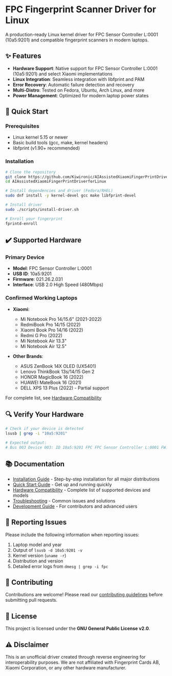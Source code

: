 # FPC Fingerprint Scanner Driver for Linux

A production-ready Linux kernel driver for FPC Sensor Controller L:0001 (10a5:9201) and compatible fingerprint scanners in modern laptops.

## ✨ Features

- **Hardware Support**: Native support for FPC Sensor Controller L:0001 (10a5:9201) and select Xiaomi implementations
- **Linux Integration**: Seamless integration with libfprint and PAM
- **Error Recovery**: Automatic failure detection and recovery
- **Multi-Distro**: Tested on Fedora, Ubuntu, Arch Linux, and more
- **Power Management**: Optimized for modern laptop power states

## 🚀 Quick Start

### Prerequisites
- Linux kernel 5.15 or newer
- Basic build tools (gcc, make, kernel headers)
- libfprint (v1.90+ recommended)

### Installation
```bash
# Clone the repository
git clone https://github.com/Kiwironic/AIAssistedXiaomiFingerPrintDriverforLinux.git
cd AIAssistedXiaomiFingerPrintDriverforLinux

# Install dependencies and driver (Fedora/RHEL)
sudo dnf install -y kernel-devel gcc make libfprint-devel

# Install driver
sudo ./scripts/install-driver.sh

# Enroll your fingerprint
fprintd-enroll
```

## ✔️ Supported Hardware

### Primary Device
- **Model**: FPC Sensor Controller L:0001
- **USB ID**: 10a5:9201
- **Firmware**: 021.26.2.031
- **Interface**: USB 2.0 High Speed (480Mbps)

### Confirmed Working Laptops
- **Xiaomi**:
  - Mi Notebook Pro 14/15.6" (2021-2022)
  - RedmiBook Pro 14/15 (2022)
  - Xiaomi Book Pro 14/16 (2022)
  - Redmi G Pro (2022)
  - Mi Notebook Air 13.3"
  - Mi Notebook Air 12.5"

- **Other Brands**:
  - ASUS ZenBook 14X OLED (UX5401)
  - Lenovo ThinkBook 13s/14/15 Gen 2
  - HONOR MagicBook 16 (2022)
  - HUAWEI MateBook 16 (2021)
  - DELL XPS 13 Plus (2022) - Partial support

For complete list, see [Hardware Compatibility](docs/hardware-compatibility-database.md)

## 🔍 Verify Your Hardware

```bash
# Check if your device is detected
lsusb | grep -i "10a5:9201"

# Expected output:
# Bus 003 Device 003: ID 10a5:9201 FPC FPC Sensor Controller L:0001 FW:021.26.2.031
```

## 📚 Documentation

- [Installation Guide](docs/installation-guide.md) - Step-by-step installation for all major distributions
- [Quick Start Guide](docs/quick-start-guide.md) - Get up and running quickly
- [Hardware Compatibility](docs/hardware-compatibility-database.md) - Complete list of supported devices and models
- [Troubleshooting](docs/FAQ.md) - Common issues and solutions
- [Development Guide](docs/development-guide.md) - For contributors and advanced users

## 🐛 Reporting Issues

Please include the following information when reporting issues:
1. Laptop model and year
2. Output of `lsusb -d 10a5:9201 -v`
3. Kernel version (`uname -r`)
4. Distribution and version
5. Detailed error logs from `dmesg | grep -i fpc`

## 🤝 Contributing

Contributions are welcome! Please read our [contributing guidelines](CONTRIBUTING.md) before submitting pull requests.

## 📄 License

This project is licensed under the **GNU General Public License v2.0**.

## ⚠️ Disclaimer

This is an unofficial driver created through reverse engineering for interoperability purposes. We are not affiliated with Fingerprint Cards AB, Xiaomi Corporation, or any other hardware manufacturer.